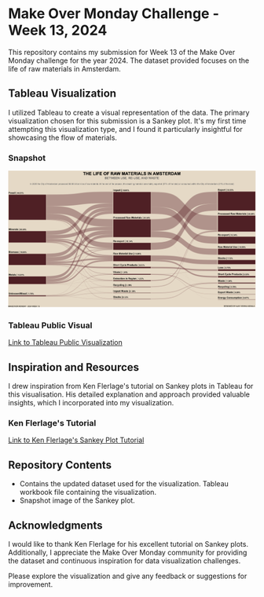 # Make Over Monday Challenge - Week 13, 2024

This repository contains my submission for Week 13 of the Make Over Monday challenge for the year 2024. The dataset provided focuses on the life of raw materials in Amsterdam.

## Tableau Visualization

I utilized Tableau to create a visual representation of the data. The primary visualization chosen for this submission is a Sankey plot. It's my first time attempting this visualization type, and I found it particularly insightful for showcasing the flow of materials.

### Snapshot
![Sankey Plot Snapshot](Snapshot.png)

### Tableau Public Visual
[Link to Tableau Public Visualization](https://public.tableau.com/app/profile/ajay.vishnu.addala/viz/ThelifeofrawmaterialsinAmsterdamMOM2024Week13/RawMaterialsinAmsterdam)

## Inspiration and Resources

I drew inspiration from Ken Flerlage's tutorial on Sankey plots in Tableau for this visualisation. His detailed explanation and approach provided valuable insights, which I incorporated into my visualization.

### Ken Flerlage's Tutorial
[Link to Ken Flerlage's Sankey Plot Tutorial](https://www.flerlagetwins.com/2019/04/more-sankey-templates.html)

## Repository Contents

- Contains the updated dataset used for the visualization.
  Tableau workbook file containing the visualization.
- Snapshot image of the Sankey plot.

## Acknowledgments

I would like to thank Ken Flerlage for his excellent tutorial on Sankey plots. Additionally, I appreciate the Make Over Monday community for providing the dataset and continuous inspiration for data visualization challenges.

Please explore the visualization and give any feedback or suggestions for improvement.

